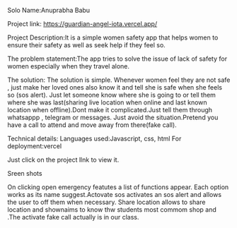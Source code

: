 Solo
Name:Anuprabha Babu

Project link: https://guardian-angel-iota.vercel.app/

Project Description:It is a simple women safety app that helps women to ensure their safety as well as seek help if they feel so.

The problem statement:The app tries to solve the issue of lack of safety for women especially when they travel alone.

The solution: The solution is simple. Whenever women feel they are not safe , just make her loved ones also know it and tell she is safe when she feels so (sos alert). Just let someone know where she is going to or tell them where she was last(sharing live location when online  and last known location when offline).Dont make it complicated.Just tell them through whatsappp , telegram or messages. Just avoid the situation.Pretend you have a call to attend and move away from there(fake call).

Technical details:
Languages used:Javascript, css, html
For deployment:vercel

Just click on the project llnk to view it.

Sreen shots

On clicking open emergency featutes a list of functions appear. Each option works as its name suggest.Actovate sos activates an sos alert and allows the user to off them when necessary. Share location allows to share location and shownaims to know thw students most commom shop and  .The activate fake call
actually is in our class.
